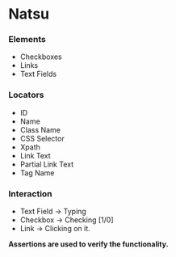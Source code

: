 # **Natsu**

### Elements
* Checkboxes
* Links
* Text Fields

### Locators
* ID
* Name
* Class Name
* CSS Selector
* Xpath
* Link Text
* Partial Link Text
* Tag Name

### Interaction
* Text Field -> Typing
* Checkbox -> Checking [1/0]
* Link -> Clicking on it.

**Assertions are used to verify the functionality.**

